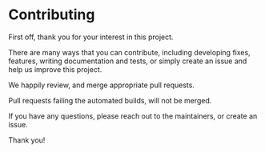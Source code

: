 # Contributing

First off, thank you for your interest in this project.

There are many ways that you can contribute, including developing fixes, features, writing documentation and tests, or simply create an issue and help us improve this project.

We happily review, and merge appropriate pull requests.

Pull requests failing the automated builds, will not be merged.

If you have any questions, please reach out to the maintainers, or create an issue.

Thank you!